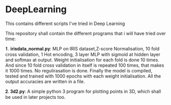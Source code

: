 # DeepLearning
This contains different scripts I've tried in Deep Learning

This repository shall contain the different programs that i will have tried over time:

𝟏. 𝐢𝐫𝐢𝐬𝐝𝐚𝐭𝐚_𝐧𝐨𝐫𝐦𝐚𝐥.𝐩𝐲: MLP on IRIS dataset,Z-score Normalisation, 10 fold cross validation, 1 Hot encoding, 3 layer MLP with sigmoid at hidden layer and softmax at output. Weight initialisation for each fold is done 10 times. And since 10 fold cross validation in itself is repeated 100 times, that makes it 1000 times. No regulirasation is done. Finally the model is compiled, tested and trained with 1000 epochs with each weight initialisation. All the output accuracies are written in a file.
  
𝟐. 𝟑𝐝𝟐.𝐩𝐲: A simple python 3 program for plotting points in 3D, which shall be used in later projects too.
